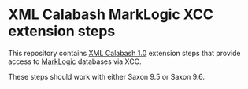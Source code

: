 # XML Calabash MarkLogic XCC extension steps

This repository contains [XML Calabash 1.0](http://github.com/ndw/xmlcalabash1)
extension steps that
provide access to [MarkLogic](http://www.marklogic.com/)
databases via XCC.

These steps should work with either Saxon 9.5 or Saxon 9.6.
